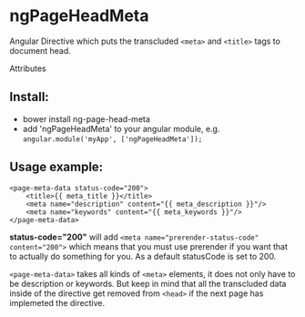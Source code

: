# ngPageHeadMeta
Angular Directive which puts the transcluded ```<meta>``` and ```<title>``` tags to document head.

Attributes

Install:
-
* bower install ng-page-head-meta
* add 'ngPageHeadMeta' to your angular module, e.g. ```angular.module('myApp', ['ngPageHeadMeta']);```


Usage example:
-
```
<page-meta-data status-code="200">
	<title>{{ meta_title }}</title>
	<meta name="description" content="{{ meta_description }}"/>
	<meta name="keywords" content="{{ meta_keywords }}"/>
</page-meta-data>
```
**status-code="200"** will add ```<meta name="prerender-status-code" content="200">``` which means that you must use prerender if you want that to actually do something for you. As a default statusCode is set to 200.

```<page-meta-data>``` takes all kinds of ```<meta>``` elements, it does not only have to be description or keywords. But keep in mind that all the transcluded data inside of the directive get removed from ```<head>``` if the next page has implemeted the directive. 

